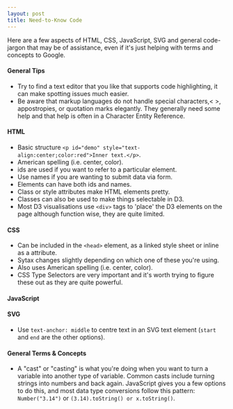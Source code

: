 ```yaml
---
layout: post
title: Need-to-Know Code 
---
```


Here are a few aspects of HTML, CSS, JavaScript, SVG and general code-jargon that may be of assistance, even if it's just helping with terms and concepts to Google.

#### General Tips

* Try to find a text editor that you like that supports code highlighting, it can make spotting issues much easier.
* Be aware that markup languages do not handle special characters,< >, appostropies, or quotation marks elegantly. They generally need some help and that help is often in a Character Entity Reference. 
 

#### HTML

* Basic structure `<p id="demo" style="text-align:center;color:red">Inner text.</p>`.
* American spelling (i.e. center, color).
* ids are used if you want to refer to a particular element.
* Use names if you are wanting to submit data via form.
* Elements can have both ids and names.
* Class or style attributes make HTML elements pretty. 
* Classes can also be used to make things selectable in D3.
* Most D3 visualisations use `<div>` tags to 'place' the D3 elements on the page although function wise, they are quite limited.

#### CSS

* Can be included in the `<head>` element, as a linked style sheet or inline as a attribute.
* Sytax changes slightly depending on which one of these you're using.
* Also uses American spelling (i.e. center, color).
* CSS Type Selectors are very important and it's worth trying to figure these out as they are quite powerful.

#### JavaScript


#### SVG
* Use `text-anchor: middle` to centre text in an SVG text element (`start` and `end` are the other options).

#### General Terms & Concepts

* A "cast" or "casting" is what you're doing when you want to turn a variable into another type of variable. Common casts include turning strings into numbers and back again. JavaScript gives you a few options to do this, and most data type conversions follow this pattern: `Number("3.14")` or `(3.14).toString() or x.toString()`.
